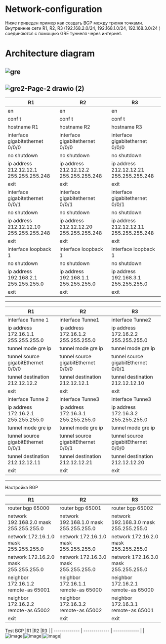 # Network-configuration

Ниже приведен пример как создать BGP между трюмя точками. Внутренние сети R1, R2, R3 (192.168.2.0/24, 192.168.1.0/24, 192.168.3.0/24 ) соединяются с помощью GRE туннеля через интернет.

# Architecture diagram
![gre](https://user-images.githubusercontent.com/79700810/131821357-b7786903-6ba2-4460-b712-b428e359e834.png)
--
![gre2-Page-2 drawio (2)](https://user-images.githubusercontent.com/79700810/131843500-9199b720-7ac5-4e8c-a39f-eda22500ae04.png)
--


|R1             |R2             |R3             |
| ------------- | ------------- | ------------- |   
en |en   |en|
conf t|conf t   |conf t |
hostname R1|  hostname R2 |hostname R3 |
interface gigabitethernet 0/0/0| interface gigabitethernet 0/0/0  |interface gigabitethernet 0/0/0 |
no shutdown| no shutdown  |no shutdown |
ip address 212.12.12.1 255.255.255.248| ip address 212.12.12.2 255.255.255.248  | ip address 212.12.12.21 255.255.255.248|
exit|exit   |exit |
interface gigabitethernet 0/0/1|interface gigabitethernet 0/0/1   |interface gigabitethernet 0/0/1 |
no shutdown|  no shutdown |no shutdown |
ip address 212.12.12.10 255.255.255.248|ip address 212.12.12.20 255.255.255.248   | ip address 212.12.12.11 255.255.255.248|
exit|  exit |exit |
interface loopback 1 | interface loopback 1  |interface loopback 1  |
no shutdown| no shutdown  | no shutdown|
ip address 192.168.2.1 255.255.255.0| ip address 192.168.1.1 255.255.255.0  | ip address 192.168.3.1 255.255.255.0|
exit|  exit |exit |
---
|R1             |R2             |R3             |
| ------------- | ------------- | ------------- | 
interface Tunne 1| interface Tunne1  |interface Tunne2 |
ip address 172.16.1.1 255.255.255.0| ip address 172.16.1.2 255.255.255.0  | ip address 172.16.2.2 255.255.255.0|
tunnel mode gre ip| tunnel mode gre ip  |tunnel mode gre ip |
tunnel source gigabitEthernet 0/0/0|  tunnel source gigabitEthernet 0/0/0 | tunnel source gigabitEthernet 0/0/1|
tunnel destination 212.12.12.2| tunnel destination 212.12.12.1  |tunnel destination 212.12.12.10 |
exit|  exit |exit |
interface Tunne 2|  interface Tunne3 |interface Tunne3 |
ip address 172.16.2.1 255.255.255.0| ip address 172.16.3.1 255.255.255.0  |ip address 172.16.3.2 255.255.255.0 |
tunnel mode gre ip| tunnel mode gre ip  |tunnel mode gre ip |
tunnel source gigabitEthernet 0/0/1|  tunnel source gigabitEthernet 0/0/1 |tunnel source gigabitEthernet 0/0/0 |
tunnel destination 212.12.12.11| tunnel destination 212.12.12.21  | tunnel destination 212.12.12.20|
exit|  exit | exit|
---
Настройка BGP

|R1             |R2             |R3             |
| ------------- | ------------- | ------------- | 
|router bgp 65000  |router bgp 65001 |router bgp 65002
| network 192.168.2.0 mask 255.255.255.0 |network 192.168.1.0 mask 255.255.255.0|network 192.168.3.0 mask 255.255.255.0
|network 172.16.1.0 mask 255.255.255.0  |network 172.16.1.0 mask 255.255.255.0|network 172.16.2.0 mask 255.255.255.0
| network 172.16.2.0 mask 255.255.255.0 |network 172.16.3.0 mask 255.255.255.0|network 172.16.3.0 mask 255.255.255.0
|neighbor 172.16.1.2 remote-as 65001  |neighbor 172.16.1.1 remote-as 65000 |neighbor 172.16.2.1 remote-as 65000
|neighbor 172.16.2.2 remote-as 65002 |neighbor 172.16.3.2 remote-as 65002|neighbor 172.16.3.1 remote-as 65001
| exit |exit|exit

Test BGP
|R1             |R2             |R3             |
| ------------- | ------------- | ------------- | 
|![image](https://user-images.githubusercontent.com/79700810/131842407-90c9eac7-022d-4f87-b7a4-d1381a2d15f8.png)|![image](https://user-images.githubusercontent.com/79700810/131842445-edc0300f-f184-4f47-bf66-02055abfbfc2.png)|![image](https://user-images.githubusercontent.com/79700810/131842511-790acc0a-587e-411b-af5c-cc7b5e6c5bc4.png)|

